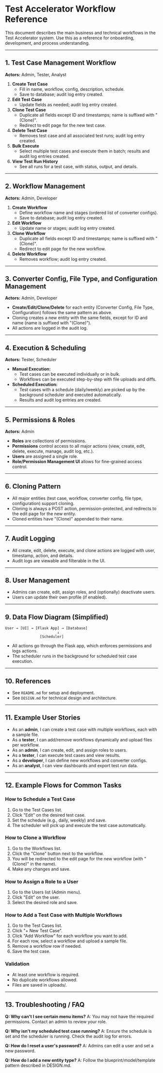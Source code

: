 # Test Accelerator Workflow Reference

This document describes the main business and technical workflows in the Test Accelerator system. Use this as a reference for onboarding, development, and process understanding.

---

## 1. Test Case Management Workflow

**Actors:** Admin, Tester, Analyst

1. **Create Test Case**
    - Fill in name, workflow, config, description, schedule.
    - Save to database; audit log entry created.
2. **Edit Test Case**
    - Update fields as needed; audit log entry created.
3. **Clone Test Case**
    - Duplicate all fields except ID and timestamps; name is suffixed with "(Clone)".
    - Redirect to edit page for the new test case.
4. **Delete Test Case**
    - Removes test case and all associated test runs; audit log entry created.
5. **Bulk Execute**
    - Select multiple test cases and execute them in batch; results and audit log entries created.
6. **View Test Run History**
    - See all runs for a test case, with status, output, and details.

---

## 2. Workflow Management

**Actors:** Admin, Developer

1. **Create Workflow**
    - Define workflow name and stages (ordered list of converter configs).
    - Save to database; audit log entry created.
2. **Edit Workflow**
    - Update name or stages; audit log entry created.
3. **Clone Workflow**
    - Duplicate all fields except ID and timestamps; name is suffixed with "(Clone)".
    - Redirect to edit page for the new workflow.
4. **Delete Workflow**
    - Removes workflow; audit log entry created.

---

## 3. Converter Config, File Type, and Configuration Management

**Actors:** Admin, Developer

- **Create/Edit/Clone/Delete** for each entity (Converter Config, File Type, Configuration) follows the same pattern as above.
- Cloning creates a new entity with the same fields, except for ID and name (name is suffixed with "(Clone)").
- All actions are logged in the audit log.

---

## 4. Execution & Scheduling

**Actors:** Tester, Scheduler

- **Manual Execution:**
    - Test cases can be executed individually or in bulk.
    - Workflows can be executed step-by-step with file uploads and diffs.
- **Scheduled Execution:**
    - Test cases with a schedule (daily/weekly) are picked up by the background scheduler and executed automatically.
    - Results and audit log entries are created.

---

## 5. Permissions & Roles

**Actors:** Admin

- **Roles** are collections of permissions.
- **Permissions** control access to all major actions (view, create, edit, delete, execute, manage, audit log, etc.).
- **Users** are assigned a single role.
- **Role/Permission Management UI** allows for fine-grained access control.

---

## 6. Cloning Pattern

- All major entities (test case, workflow, converter config, file type, configuration) support cloning.
- Cloning is always a POST action, permission-protected, and redirects to the edit page for the new entity.
- Cloned entities have "(Clone)" appended to their name.

---

## 7. Audit Logging

- All create, edit, delete, execute, and clone actions are logged with user, timestamp, action, and details.
- Audit logs are viewable and filterable in the UI.

---

## 8. User Management

- Admins can create, edit, assign roles, and (optionally) deactivate users.
- Users can update their own profile (if enabled).

---

## 9. Data Flow Diagram (Simplified)

```
User → [UI] → [Flask App] → [Database]
                        ↓
                [Scheduler]
```

- All actions go through the Flask app, which enforces permissions and logs actions.
- The scheduler runs in the background for scheduled test case execution.

---

## 10. References
- See `README.md` for setup and deployment.
- See `DESIGN.md` for technical design and architecture.

---

## 11. Example User Stories

- As an **admin**, I can create a test case with multiple workflows, each with a sample file.
- As a **tester**, I can add/remove workflows dynamically and upload files per workflow.
- As an **admin**, I can create, edit, and assign roles to users.
- As a **tester**, I can execute test cases and view results.
- As a **developer**, I can define new workflows and converter configs.
- As an **analyst**, I can view dashboards and export test run data.

---

## 12. Example Flows for Common Tasks

### How to Schedule a Test Case
1. Go to the Test Cases list.
2. Click "Edit" on the desired test case.
3. Set the schedule (e.g., daily, weekly) and save.
4. The scheduler will pick up and execute the test case automatically.

### How to Clone a Workflow
1. Go to the Workflows list.
2. Click the "Clone" button next to the workflow.
3. You will be redirected to the edit page for the new workflow (with "(Clone)" in the name).
4. Make any changes and save.

### How to Assign a Role to a User
1. Go to the Users list (Admin menu).
2. Click "Edit" on the user.
3. Select the desired role and save.

### How to Add a Test Case with Multiple Workflows
1. Go to the Test Cases list.
2. Click "+ New Test Case".
3. Click "Add Workflow" for each workflow you want to add.
4. For each row, select a workflow and upload a sample file.
5. Remove a workflow row if needed.
6. Save the test case.

### Validation
- At least one workflow is required.
- No duplicate workflows allowed.
- Files are saved in uploads/.

---

## 13. Troubleshooting / FAQ

**Q: Why can't I see certain menu items?**
A: You may not have the required permissions. Contact an admin to review your role.

**Q: Why isn't my scheduled test case running?**
A: Ensure the schedule is set and the scheduler is running. Check the audit log for errors.

**Q: How do I reset a user's password?**
A: Admins can edit a user and set a new password.

**Q: How do I add a new entity type?**
A: Follow the blueprint/model/template pattern described in DESIGN.md. 